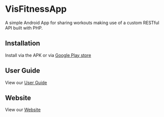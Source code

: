 # VisFitnessApp
A simple Android App for sharing workouts making use of a custom RESTful API built with PHP.


## Installation

Install via the APK or via [Google Play store](https://play.google.com/store/apps/details?id=com.diss.mason.visfitness)

## User Guide

View our [User Guide](http://www.visfitness.org/wp-content/uploads/2020/05/User-Guide-for-the-Vis-Fitness-App.pdf)

## Website

View our [Website](http://visfitness.org/)

##
